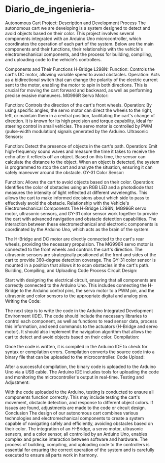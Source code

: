 # Diario_de_ingenieria-
Autonomous Cart Project: Description and Development Process
The autonomous cart we are developing is a system designed to detect and avoid objects based on their color. This project involves several components integrated with an Arduino Uno microcontroller, which coordinates the operation of each part of the system. Below are the main components and their functions, their relationship with the vehicle's electromechanical components, and the process for building, compiling, and uploading code to the vehicle's controllers.

Components and Their Functions
H-Bridge L298N:
Function: Controls the cart's DC motor, allowing variable speed to avoid obstacles.
Operation: Acts as a bidirectional switch that can change the polarity of the electric current sent to the motor, enabling the motor to spin in both directions. This is crucial for moving the cart forward and backward, as well as performing precise evasive maneuvers.
MG996R Servo Motor:

Function: Controls the direction of the cart's front wheels.
Operation: By using specific angles, the servo motor can direct the wheels to the right, left, or maintain them in a central position, facilitating the cart's change of direction. It is known for its high precision and torque capability, ideal for steering control in small vehicles. The servo motor is controlled by PWM (pulse-width modulation) signals generated by the Arduino.
Ultrasonic Sensors:

Function: Detect the presence of objects in the cart's path.
Operation: Emit high-frequency sound waves and measure the time it takes to receive the echo after it reflects off an object. Based on this time, the sensor can calculate the distance to the object. When an object is detected, the system is programmed to stop the cart and analyze the situation, ensuring it can safely maneuver around the obstacle.
GY-31 Color Sensor:

Function: Allows the cart to avoid objects based on their color.
Operation: Identifies the color of obstacles using an RGB LED and a photodiode that measures the intensity of light reflected at different wavelengths. This allows the cart to make informed decisions about which side to pass to effectively avoid the obstacle.
Relationship with the Vehicle's Electromechanical Components
The H-Bridge L298N, MG996R servo motor, ultrasonic sensors, and GY-31 color sensor work together to provide the cart with advanced navigation and obstacle detection capabilities. The interaction between these electromechanical and electronic components is coordinated by the Arduino Uno, which acts as the brain of the system.

The H-Bridge and DC motor are directly connected to the cart's rear wheels, providing the necessary propulsion.
The MG996R servo motor is connected to the front wheels and controls the cart's direction.
The ultrasonic sensors are strategically positioned at the front and sides of the cart to provide 360-degree detection coverage.
The GY-31 color sensor is mounted in a position that allows it to scan obstacles in the cart's path.
Building, Compiling, and Uploading Code Process
Circuit Design:

Start with designing the electrical circuit, ensuring that all components are correctly connected to the Arduino Uno. This includes connecting the H-Bridge to the Arduino control pins, the servo motor to a PWM pin, and the ultrasonic and color sensors to the appropriate digital and analog pins.
Writing the Code:

The next step is to write the code in the Arduino Integrated Development Environment (IDE). The code should include the necessary libraries to control each component, as well as functions to read sensor data, process this information, and send commands to the actuators (H-Bridge and servo motor). It should also implement the navigation algorithm that allows the cart to detect and avoid objects based on their color.
Compilation:

Once the code is written, it is compiled in the Arduino IDE to check for syntax or compilation errors. Compilation converts the source code into a binary file that can be uploaded to the microcontroller.
Code Upload:

After a successful compilation, the binary code is uploaded to the Arduino Uno via a USB cable. The Arduino IDE includes tools for uploading the code and monitoring the microcontroller's output in real-time.
Testing and Adjustment:

With the code uploaded to the Arduino, testing is conducted to ensure all components function correctly. This may include testing the cart's movement, obstacle detection, and response to different object colors. If issues are found, adjustments are made to the code or circuit design.
Conclusion
The design of our autonomous cart combines various technologies and electromechanical components to create a system capable of navigating safely and efficiently, avoiding obstacles based on their color. The integration of an H-Bridge, a servo motor, ultrasonic sensors, and a color sensor, all controlled by an Arduino Uno, enables complex and precise interaction between software and hardware. The process of building, compiling, and uploading code to the controllers is essential for ensuring the correct operation of the system and is carefully executed to ensure all parts work in harmony.
